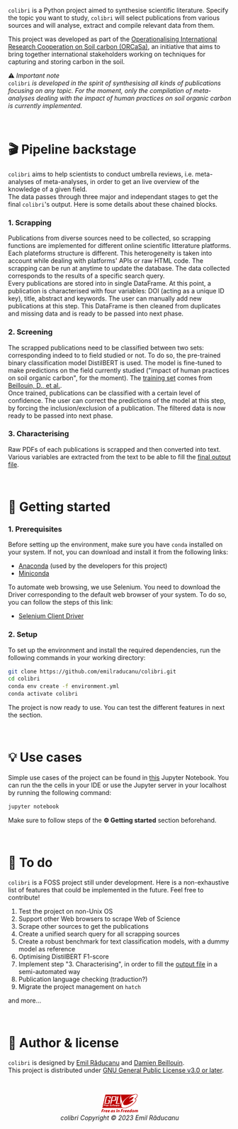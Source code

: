 `colibri` is a Python project aimed to synthesise scientific literature. Specify the topic you want to study, `colibri` will select publications from various sources and will analyse, extract and compile relevant data from them.

This project was developed as part of the [Operationalising International Research Cooperation on Soil carbon (ORCaSa)](https://irc-orcasa.eu/), an initiative that aims to bring together international stakeholders working on techniques for capturing and storing carbon in the soil.

⚠️ *Important note* <br/>
`colibri` *is developed in the spirit of synthesising all kinds of publications focusing on any topic. For the moment, only the compilation of meta-analyses dealing with the impact of human practices on soil organic carbon is currently implemented.*

<br/>

# 🎬 Pipeline backstage

`colibri` aims to help scientists to conduct umbrella reviews, i.e. meta-analyses of meta-analyses, in order to get an live overview of the knowledge of a given field.<br/>
The data passes through three major and independant stages to get the final `colibri`'s output. Here is some details about these chained blocks.

### 1. Scrapping

Publications from diverse sources need to be collected, so scrapping functions are implemented for different online scientific litterature platforms. Each plateforms structure is different. This heterogeneity is taken into account while dealing with platforms' APIs or raw HTML code. The scrapping can be run at anytime to update the database. The data collected corresponds to the results of a specific search query.<br/>
Every publications are stored into in single DataFrame. At this point, a publication is characterised with four variables: DOI (acting as a unique ID key), title, abstract and keywords. The user can manually add new publications at this step. This DataFrame is then cleaned from duplicates and missing data and is ready to be passed into next phase.

### 2. Screening

The scrapped publications need to be classified between two sets: corresponding indeed to to field studied or not. To do so, the pre-trained binary classification model DistilBERT is used. The model is fine-tuned to make predictions on the field currently studied ("impact of human practices on soil organic carbon", for the moment). The [training set](./data/distilbert_trainset/trainset.csv) comes from [Beillouin, D., et al.](https://doi.org/10.1038/s41597-022-01318-1).<br/>
Once trained, publications can be classified with a certain level of confidence. The user can correct the predictions of the model at this step, by forcing the inclusion/exclusion of a publication. The filtered data is now ready to be passed into next phase.

### 3. Characterising

Raw PDFs of each publications is scrapped and then converted into text. Various variables are extracted from the text to be able to fill the [final output file](./data/template_colibri_output.json).

<br/>

# 🚦 Getting started

### 1. Prerequisites

Before setting up the environment, make sure you have `conda` installed on your system. If not, you can download and install it from the following links:

- [Anaconda](https://docs.anaconda.com/free/anaconda/install/) (used by the developers for this project)
- [Miniconda](https://docs.conda.io/en/latest/miniconda.html)

To automate web browsing, we use Selenium. You need to download the Driver corresponding to the default web browser of your system. To do so, you can follow the steps of this link:

- [Selenium Client Driver](https://www.selenium.dev/selenium/docs/api/py/#drivers)

### 2. Setup

To set up the environment and install the required dependencies, run the following commands in your working directory:

```bash
git clone https://github.com/emilraducanu/colibri.git
cd colibri
conda env create -f environment.yml
conda activate colibri
```

The project is now ready to use. You can test the different features in next the section.

<br/>

# 💡 Use cases

Simple use cases of the project can be found in [this](playground/playground.ipynb) Jupyter Notebook. You can run the the cells in your IDE or use the Jupyter server in your localhost by running the following command:

```bash
jupyter notebook
```

Make sure to follow steps of the **⚙️ Getting started** section beforehand.

<br/>

# 📝 To do

`colibri` is a FOSS project still under development. Here is a non-exhaustive list of features that could be implemented in the future. Feel free to contribute!

1. Test the project on non-Unix OS
2. Support other Web browsers to scrape Web of Science
3. Scrape other sources to get the publications
4. Create a unified search query for all scrapping sources
5. Create a robust benchmark for text classification models, with a dummy model as reference
6. Optimising DistilBERT F1-score
7. Implement step "3. Characterising", in order to fill the [output file](./data/template_colibri_output.json) in a semi-automated way
8. Publication language checking (traduction?)
9. Migrate the project management on `hatch`

and more...

<br/>

# 📜 Author & license

`colibri` is designed by [Emil Răducanu](https://github.com/emilraducanu) and [Damien Beillouin](https://github.com/dbeillouin).<br/>
This project is distributed under [GNU General Public License v3.0 or later](COPYING.md).

<br/>

<p align="center">
  <img src=./logos/gplv3-with-text-84x42.png />
  <br/>
  <em>colibri Copyright © 2023 Emil Răducanu</em>
</p>
